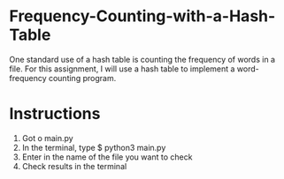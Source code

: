 # Frequency-Counting-with-a-Hash-Table
One standard use of a hash table is counting the frequency of words in a file. For this assignment, I will use a hash table to implement a word-frequency counting program.

# Instructions
1. Got o main.py
2. In the terminal, type $ python3 main.py
3. Enter in the name of the file you want to check
4. Check results in the terminal
